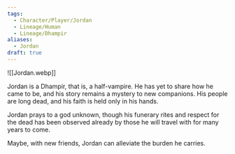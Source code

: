 ```yaml
---
tags:
  - Character/Player/Jordan
  - Lineage/Human
  - Lineage/Dhampir
aliases:
  - Jordan
draft: true
---
```

![[Jordan.webp]]

Jordan is a Dhampir, that is, a half-vampire. He has yet to share how he came to be, and his story remains a mystery to new companions. His people are long dead, and his faith is held only in his hands.

Jordan prays to a god unknown, though his funerary rites and respect for the dead has been observed already by those he will travel with for many years to come. 

Maybe, with new friends, Jordan can alleviate the burden he carries. 
